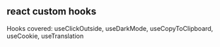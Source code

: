 ## react custom hooks
Hooks covered: useClickOutside, useDarkMode, useCopyToClipboard, useCookie, useTranslation
